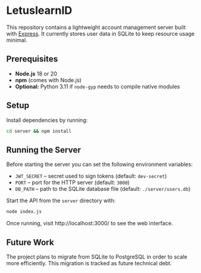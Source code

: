 # LetuslearnID

This repository contains a lightweight account management server built with [Express](https://expressjs.com/). It currently stores user data in SQLite to keep resource usage minimal.

## Prerequisites

- **Node.js** 18 or 20
- **npm** (comes with Node.js)
- **Optional:** Python 3.11 if `node-gyp` needs to compile native modules

## Setup

Install dependencies by running:

```bash
cd server && npm install
```

## Running the Server

Before starting the server you can set the following environment variables:

- `JWT_SECRET` – secret used to sign tokens (default: `dev-secret`)
- `PORT` – port for the HTTP server (default: `3000`)
- `DB_PATH` – path to the SQLite database file (default: `./server/users.db`)

Start the API from the `server` directory with:

```bash
node index.js
```
Once running, visit http://localhost:3000/ to see the web interface.

## Future Work

The project plans to migrate from SQLite to PostgreSQL in order to scale more efficiently. This migration is tracked as future technical debt.
